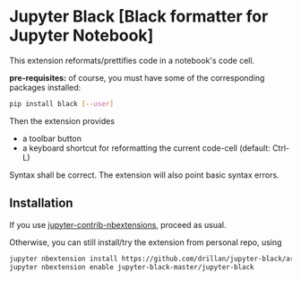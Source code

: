 # Jupyter Black [Black formatter for Jupyter Notebook]

This extension reformats/prettifies code in a notebook's code cell. 

**pre-requisites:** of course, you must have some of the corresponding packages installed:

```bash
pip install black [--user]
```

Then the extension provides

- a toolbar button
- a keyboard shortcut for reformatting the current code-cell (default: Ctrl-L)

Syntax shall be correct. The extension will also point basic syntax errors. 

## Installation

If you use [jupyter-contrib-nbextensions](https://github.com/ipython-contrib/jupyter_contrib_nbextensions), proceed as usual. 

Otherwise, you can still install/try the extension from personal repo, using

```bash
jupyter nbextension install https://github.com/drillan/jupyter-black/archive/master.zip --user
jupyter nbextension enable jupyter-black-master/jupyter-black
```
